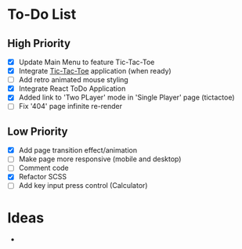 # To-Do List

## High Priority

- [x] Update Main Menu to feature Tic-Tac-Toe
- [x] Integrate [Tic-Tac-Toe](https://github.com/SMelidoni/react-tictactoe-app) application (when ready)
- [ ] Add retro animated mouse styling
- [x] Integrate React ToDo Application
- [x] Added link to 'Two PLayer' mode in 'Single Player' page (tictactoe)
- [ ] Fix '404' page infinite re-render

## Low Priority

- [x] Add page transition effect/animation
- [ ] Make page more responsive (mobile and desktop)
- [ ] Comment code
- [x] Refactor SCSS
- [ ] Add key input press control (Calculator)

# Ideas

-
